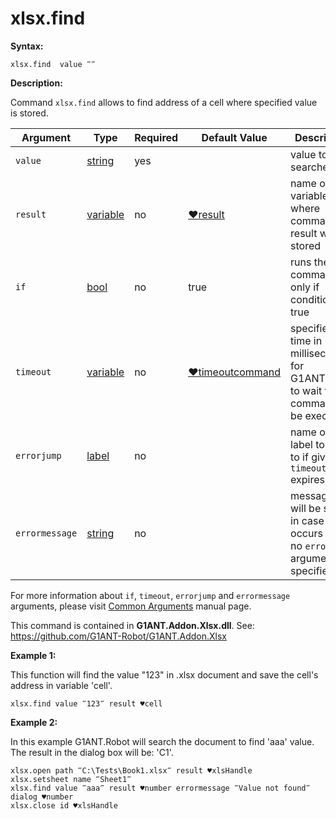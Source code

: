 # xlsx.find

**Syntax:**

```G1ANT
xlsx.find  value ‴‴
```

**Description:**

Command `xlsx.find` allows to find address of a cell where specified value is stored.

| Argument | Type | Required | Default Value | Description |
| -------- | ---- | -------- | ------------- | ----------- |
|`value`| [string](https://github.com/G1ANT-Robot/G1ANT.Manual/blob/master/G1ANT-Language/Structures/string.md) | yes  | | value to be searched |
|`result`| [variable](https://github.com/G1ANT-Robot/G1ANT.Manual/blob/master/G1ANT-Language/Special-Characters/variable.md) | no |  [♥result](https://github.com/G1ANT-Robot/G1ANT.Manual/blob/master/G1ANT-Language/Common-Arguments.md)  | name of variable where command's result will be stored |
|`if`| [bool](https://github.com/G1ANT-Robot/G1ANT.Manual/blob/master/G1ANT-Language/Structures/bool.md) | no | true | runs the command only if condition is true |
|`timeout`| [variable](https://github.com/G1ANT-Robot/G1ANT.Manual/blob/master/G1ANT-Language/Special-Characters/variable.md) | no | [♥timeoutcommand](https://github.com/G1ANT-Robot/G1ANT.Manual/blob/master/G1ANT-Language/Variables/Special-Variables.md)  | specifies time in milliseconds for G1ANT.Robot to wait for the command to be executed |
|`errorjump` | [label](https://github.com/G1ANT-Robot/G1ANT.Manual/blob/master/G1ANT-Language/Structures/label.md) | no | | name of the label to jump to if given `timeout` expires |
|`errormessage`| [string](https://github.com/G1ANT-Robot/G1ANT.Manual/blob/master/G1ANT-Language/Structures/string.md) | no |  | message that will be shown in case error occurs and no `errorjump` argument is specified |

For more information about `if`, `timeout`, `errorjump` and `errormessage` arguments, please visit [Common Arguments](https://github.com/G1ANT-Robot/G1ANT.Manual/blob/master/G1ANT-Language/Common-Arguments.md)  manual page.

This command is contained in **G1ANT.Addon.Xlsx.dll**.
See: https://github.com/G1ANT-Robot/G1ANT.Addon.Xlsx

**Example 1:**

This function will find the value "123" in .xlsx document and save the cell's address in variable 'cell'.

```G1ANT
xlsx.find value ‴123‴ result ♥cell
```

**Example 2:**

In this example G1ANT.Robot will search the document to find 'aaa' value. The result in the dialog box will be: 'C1'.

```G1ANT
xlsx.open path ‴C:\Tests\Book1.xlsx‴ result ♥xlsHandle
xlsx.setsheet name ‴Sheet1‴
xlsx.find value ‴aaa‴ result ♥number errormessage ‴Value not found‴
dialog ♥number
xlsx.close id ♥xlsHandle 
```


